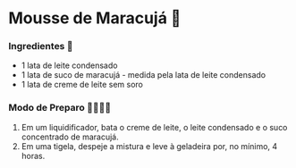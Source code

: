# Mousse de Maracujá 🍯



### Ingredientes 📝

- 1 lata de leite condensado
- 1 lata de suco de maracujá - medida pela lata de leite condensado
- 1 lata de creme de leite sem soro



### Modo de Preparo 🍴👩🏼‍🍳

1. Em um liquidificador, bata o creme de leite, o leite condensado e o suco concentrado de maracujá.
2. Em uma tigela, despeje a mistura e leve à geladeira por, no mínimo, 4 horas.